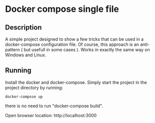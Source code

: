 # Docker compose single file

## Description

A simple project designed to show a few tricks that can be used in a docker-compose configuration file.
Of course, this approach is an anti-pattern ( but usefull in some cases ).
Works in exactly the same way on Windows and Linux.



## Running

Install the docker and docker-compose.
Simply start the project in the project directory by running:

```shell
docker-compose up
```
there is no need to run "docker-compose build".

Open browser location: http://localhost:3000
